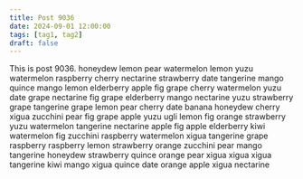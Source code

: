 ```yaml
---
title: Post 9036
date: 2024-09-01 12:00:00
tags: [tag1, tag2]
draft: false
---
```

This is post 9036.
honeydew
lemon
pear
watermelon
lemon
yuzu
watermelon
raspberry
cherry
nectarine
strawberry
date
tangerine
mango
quince
mango
lemon
elderberry
apple
fig
grape
cherry
watermelon
yuzu
date
grape
nectarine
fig
grape
elderberry
mango
nectarine
yuzu
strawberry
grape
tangerine
grape
lemon
pear
cherry
date
banana
honeydew
cherry
xigua
zucchini
pear
fig
grape
apple
yuzu
ugli
lemon
fig
orange
strawberry
yuzu
watermelon
tangerine
nectarine
apple
fig
apple
elderberry
kiwi
watermelon
fig
zucchini
raspberry
watermelon
xigua
tangerine
grape
raspberry
raspberry
lemon
strawberry
orange
zucchini
pear
mango
tangerine
honeydew
strawberry
quince
orange
pear
xigua
xigua
xigua
tangerine
kiwi
mango
xigua
quince
date
orange
apple
xigua
nectarine
